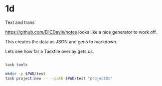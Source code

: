 # 1d

Text and trans

https://github.com/EliCDavis/notes looks like a nice generator to work off.

This creates the data as JSON and gens to markdown.

Lets see how far a Taskfile overlay gets us.

```sh

task tools

mkdir -p $PWD/test
task project:new -- --path $PWD/test "project01"

```
